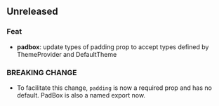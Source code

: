 ## Unreleased

### Feat

- **padbox**: update types of padding prop to accept types defined by ThemeProvider and DefaultTheme

### BREAKING CHANGE

- To facilitate this change, `padding` is now a required prop and has no default. PadBox is also a named export now.
